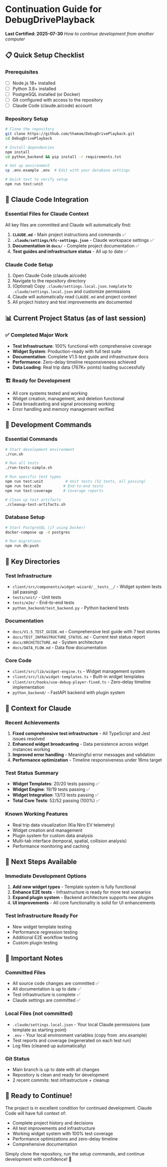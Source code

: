 # Continuation Guide for DebugDrivePlayback

**Last Certified: 2025-07-30**
*How to continue development from another computer*

## 📋 **Quick Setup Checklist**

### Prerequisites
- [ ] Node.js 18+ installed
- [ ] Python 3.8+ installed 
- [ ] PostgreSQL installed (or Docker)
- [ ] Git configured with access to the repository
- [ ] Claude Code (claude.ai/code) account

### Repository Setup
```bash
# Clone the repository
git clone https://github.com/thamam/DebugDrivePlayback.git
cd DebugDrivePlayback

# Install dependencies
npm install
cd python_backend && pip install -r requirements.txt

# Set up environment
cp .env.example .env  # Edit with your database settings

# Quick test to verify setup
npm run test:unit
```

## 🤖 **Claude Code Integration**

### Essential Files for Claude Context
All key files are committed and Claude will automatically find:

1. **`CLAUDE.md`** - Main project instructions and commands ✅
2. **`.claude/settings/kfc-settings.json`** - Claude workspace settings ✅  
3. **Documentation in `docs/`** - Complete project documentation ✅
4. **Test guides and infrastructure status** - All up to date ✅

### Claude Code Setup
1. Open Claude Code (claude.ai/code)
2. Navigate to the repository directory
3. (Optional) Copy `.claude/settings.local.json.template` to `.claude/settings.local.json` and customize permissions
4. Claude will automatically read `CLAUDE.md` and project context
5. All project history and test improvements are documented

## 📊 **Current Project Status (as of last session)**

### ✅ **Completed Major Work**
- **Test Infrastructure**: 100% functional with comprehensive coverage
- **Widget System**: Production-ready with full test suite
- **Documentation**: Complete V1.5 test guide and infrastructure docs
- **Performance**: Zero-delay timeline responsiveness achieved
- **Data Loading**: Real trip data (767K+ points) loading successfully

### 🏗️ **Ready for Development**
- All core systems tested and working
- Widget creation, management, and deletion functional
- Data broadcasting and signal processing working
- Error handling and memory management verified

## 🔧 **Development Commands**

### Essential Commands
```bash
# Start development environment
./run.sh

# Run all tests
./run-tests-simple.sh

# Run specific test types
npm run test:unit          # Unit tests (52 tests, all passing)
npm run test:e2e          # End-to-end tests
npm run test:coverage     # Coverage reports

# Clean up test artifacts
./cleanup-test-artifacts.sh
```

### Database Setup
```bash
# Start PostgreSQL (if using Docker)
docker-compose up -d postgres

# Run migrations
npm run db:push
```

## 📁 **Key Directories**

### Test Infrastructure
- `client/src/components/widget-wizard/__tests__/` - Widget system tests (all passing)
- `tests/unit/` - Unit tests
- `tests/e2e/` - End-to-end tests
- `python_backend/test_backend.py` - Python backend tests

### Documentation
- `docs/V1.5_TEST_GUIDE.md` - Comprehensive test guide with 7 test stories
- `docs/TEST_INFRASTRUCTURE_STATUS.md` - Current test status report
- `docs/ARCHITECTURE.md` - System architecture
- `docs/DATA_FLOW.md` - Data flow documentation

### Core Code
- `client/src/lib/widget-engine.ts` - Widget management system
- `client/src/lib/widget-templates.ts` - Built-in widget templates
- `client/src/hooks/use-debug-player-fixed.ts` - Zero-delay timeline implementation
- `python_backend/` - FastAPI backend with plugin system

## 🎯 **Context for Claude**

### Recent Achievements
1. **Fixed comprehensive test infrastructure** - All TypeScript and Jest issues resolved
2. **Enhanced widget broadcasting** - Data persistence across widget instances working
3. **Improved error handling** - Meaningful error messages and validation
4. **Performance optimization** - Timeline responsiveness under 16ms target

### Test Status Summary
- **Widget Templates**: 20/20 tests passing ✅
- **Widget Engine**: 19/19 tests passing ✅  
- **Widget Integration**: 13/13 tests passing ✅
- **Total Core Tests**: 52/52 passing (100%) ✅

### Known Working Features
- Real trip data visualization (Kia Niro EV telemetry)
- Widget creation and management
- Plugin system for custom data analysis
- Multi-tab interface (temporal, spatial, collision analysis)
- Performance monitoring and caching

## 🚀 **Next Steps Available**

### Immediate Development Options
1. **Add new widget types** - Template system is fully functional
2. **Enhance E2E tests** - Infrastructure is ready for more test scenarios
3. **Expand plugin system** - Backend architecture supports new plugins
4. **UI improvements** - All core functionality is solid for UI enhancements

### Test Infrastructure Ready For
- New widget template testing
- Performance regression testing  
- Additional E2E workflow testing
- Custom plugin testing

## 📝 **Important Notes**

### Committed Files
- All source code changes are committed ✅
- All documentation is up to date ✅
- Test infrastructure is complete ✅
- Claude settings are committed ✅

### Local Files (not committed)
- `.claude/settings.local.json` - Your local Claude permissions (use template as starting point)
- `.env` - Your local environment variables (copy from .env.example)
- Test reports and coverage (regenerated on each test run)
- Log files (cleaned up automatically)

### Git Status
- Main branch is up to date with all changes
- Repository is clean and ready for development
- 2 recent commits: test infrastructure + cleanup

## 🎉 **Ready to Continue!**

The project is in excellent condition for continued development. Claude Code will have full context of:
- Complete project history and decisions
- All test improvements and infrastructure
- Working widget system with 100% test coverage
- Performance optimizations and zero-delay timeline
- Comprehensive documentation

Simply clone the repository, run the setup commands, and continue development with confidence! 🚀
